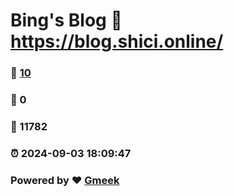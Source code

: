 # Bing's Blog :link: https://blog.shici.online/ 
### :page_facing_up: [10](https://blog.shici.online//tag.html) 
### :speech_balloon: 0 
### :hibiscus: 11782 
### :alarm_clock: 2024-09-03 18:09:47 
### Powered by :heart: [Gmeek](https://github.com/Meekdai/Gmeek)
